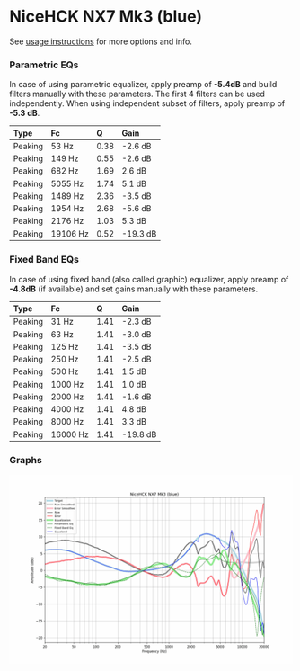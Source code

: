 # NiceHCK NX7 Mk3 (blue)
See [usage instructions](https://github.com/jaakkopasanen/AutoEq#usage) for more options and info.

### Parametric EQs
In case of using parametric equalizer, apply preamp of **-5.4dB** and build filters manually
with these parameters. The first 4 filters can be used independently.
When using independent subset of filters, apply preamp of **-5.3 dB**.

| Type    | Fc       |    Q | Gain     |
|:--------|:---------|:-----|:---------|
| Peaking | 53 Hz    | 0.38 | -2.6 dB  |
| Peaking | 149 Hz   | 0.55 | -2.6 dB  |
| Peaking | 682 Hz   | 1.69 | 2.6 dB   |
| Peaking | 5055 Hz  | 1.74 | 5.1 dB   |
| Peaking | 1489 Hz  | 2.36 | -3.5 dB  |
| Peaking | 1954 Hz  | 2.68 | -5.6 dB  |
| Peaking | 2176 Hz  | 1.03 | 5.3 dB   |
| Peaking | 19106 Hz | 0.52 | -19.3 dB |

### Fixed Band EQs
In case of using fixed band (also called graphic) equalizer, apply preamp of **-4.8dB**
(if available) and set gains manually with these parameters.

| Type    | Fc       |    Q | Gain     |
|:--------|:---------|:-----|:---------|
| Peaking | 31 Hz    | 1.41 | -2.3 dB  |
| Peaking | 63 Hz    | 1.41 | -3.0 dB  |
| Peaking | 125 Hz   | 1.41 | -3.5 dB  |
| Peaking | 250 Hz   | 1.41 | -2.5 dB  |
| Peaking | 500 Hz   | 1.41 | 1.5 dB   |
| Peaking | 1000 Hz  | 1.41 | 1.0 dB   |
| Peaking | 2000 Hz  | 1.41 | -1.6 dB  |
| Peaking | 4000 Hz  | 1.41 | 4.8 dB   |
| Peaking | 8000 Hz  | 1.41 | 3.3 dB   |
| Peaking | 16000 Hz | 1.41 | -19.8 dB |

### Graphs
![](./NiceHCK%20NX7%20Mk3%20(blue).png)